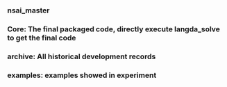 ### nsai_master

### Core: The final packaged code, directly execute langda_solve to get the final code
### archive: All historical development records
### examples: examples showed in experiment
